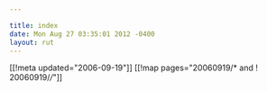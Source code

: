 ```yaml
---

title: index
date: Mon Aug 27 03:35:01 2012 -0400
layout: rut
---
```


[[!meta updated="2006-09-19"]]
[[!map pages="20060919/* and ! 20060919/*/*"]]
